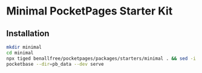 # Minimal PocketPages Starter Kit

## Installation

```bash
mkdir minimal
cd minimal
npx tiged benallfree/pocketpages/packages/starters/minimal . && sed -i 's/"workspace://g' package.json
pocketbase --dir=pb_data --dev serve
```
